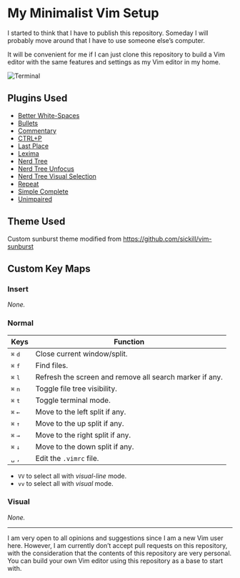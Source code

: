 My Minimalist Vim Setup
=======================

I started to think that I have to publish this repository. Someday I will probably move around that I have to use someone else&rsquo;s computer.

It will be convenient for me if I can just clone this repository to build a Vim editor with the same features and settings as my Vim editor in my home.

![Terminal](https://user-images.githubusercontent.com/1669261/103908561-2e7d1d00-5135-11eb-9a9f-e72b545fe66e.png)

Plugins Used
------------

 - [Better White-Spaces](https://github.com/ntpeters/vim-better-whitespace)
 - [Bullets](https://github.com/dkarter/bullets.vim)
 - [Commentary](https://github.com/tpope/vim-commentary)
 - [CTRL+P](https://github.com/ctrlpvim/ctrlp.vim)
 - [Last Place](https://github.com/farmergreg/vim-lastplace)
 - [Lexima](https://github.com/cohama/lexima.vim)
 - [Nerd Tree](https://github.com/preservim/nerdtree)
 - [Nerd Tree Unfocus](https://github.com/baopham/vim-nerdtree-unfocus)
 - [Nerd Tree Visual Selection](https://github.com/PhilRunninger/nerdtree-visual-selection)
 - [Repeat](https://github.com/tpope/vim-repeat)
 - [Simple Complete](https://github.com/maxboisvert/vim-simple-complete)
 - [Unimpaired](https://github.com/tpope/vim-unimpaired)

Theme Used
----------

Custom sunburst theme modified from <https://github.com/sickill/vim-sunburst>

Custom Key Maps
---------------

### Insert

_None._

### Normal

Keys | Function
---- | --------
<kbd>⌘</kbd> <kbd>d</kbd> | Close current window/split.
<kbd>⌘</kbd> <kbd>f</kbd> | Find files.
<kbd>⌘</kbd> <kbd>l</kbd> | Refresh the screen and remove all search marker if any.
<kbd>⌘</kbd> <kbd>n</kbd> | Toggle file tree visibility.
<kbd>⌘</kbd> <kbd>t</kbd> | Toggle terminal mode.
<kbd>⌘</kbd> <kbd>←</kbd> | Move to the left split if any.
<kbd>⌘</kbd> <kbd>↑</kbd> | Move to the up split if any.
<kbd>⌘</kbd> <kbd>→</kbd> | Move to the right split if any.
<kbd>⌘</kbd> <kbd>↓</kbd> | Move to the down split if any.
<kbd>␣</kbd> <kbd>,</kbd> | Edit the `.vimrc` file.

 - `VV` to select all with _visual-line_ mode.
 - `vv` to select all with _visual_ mode.

### Visual

_None._

---

I am very open to all opinions and suggestions since I am a new Vim user here. However, I am currently don&rsquo;t accept pull requests on this repository, with the consideration that the contents of this repository are very personal. You can build your own Vim editor using this repository as a base to start with.
